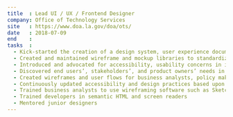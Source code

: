 ```yaml
---
title  : Lead UI / UX / Frontend Designer
company: Office of Technology Services
site   : https://www.doa.la.gov/doa/ots/
date   : 2018-07-09
end    : 
tasks  :
  - Kick-started the creation of a design system, user experience documentation, Figma libraries, Accessibility initiatives, and a branding documentation site
  - Created and maintained wireframe and mockup libraries to standardize business analysts’ work across teams
  - Introduced and advocated for accessibility, usability concerns in internal and public-facing experiences
  - Discovered end users’, stakeholders’, and product owners’ needs in planning massive enterprise-sized administrative web applications
  - Created wireframes and user flows for business analysts, policy makers, and SMEs for enterprise applications
  - Continuously updated accessibility and design practices based upon information from authoritative sources
  - Trained business analysts to use wireframing software such as Sketch and Figma
  - Trained developers in semantic HTML and screen readers
  - Mentored junior designers
---
```

